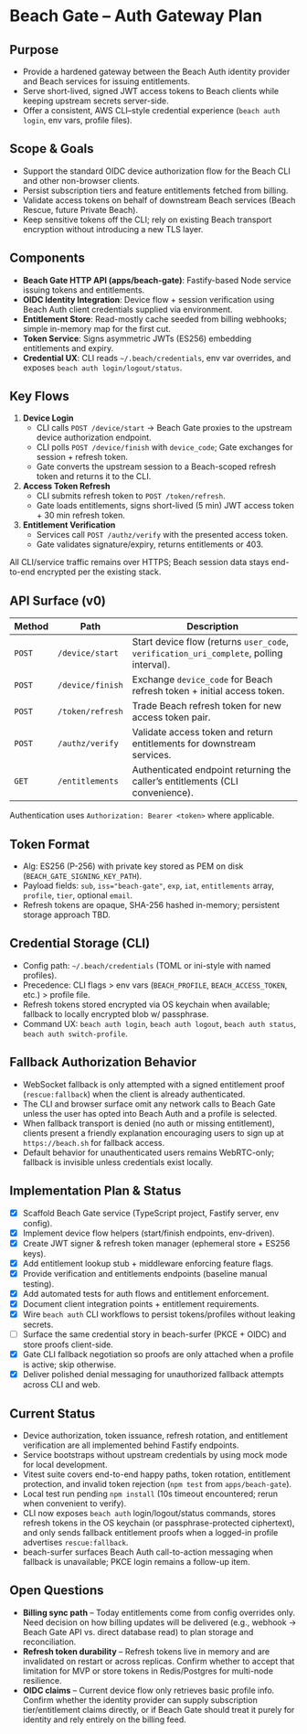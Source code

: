 # Beach Gate – Auth Gateway Plan

## Purpose
- Provide a hardened gateway between the Beach Auth identity provider and Beach services for issuing entitlements.
- Serve short-lived, signed JWT access tokens to Beach clients while keeping upstream secrets server-side.
- Offer a consistent, AWS CLI–style credential experience (`beach auth login`, env vars, profile files).

## Scope & Goals
- Support the standard OIDC device authorization flow for the Beach CLI and other non-browser clients.
- Persist subscription tiers and feature entitlements fetched from billing.
- Validate access tokens on behalf of downstream Beach services (Beach Rescue, future Private Beach).
- Keep sensitive tokens off the CLI; rely on existing Beach transport encryption without introducing a new TLS layer.

## Components
- **Beach Gate HTTP API (apps/beach-gate)**: Fastify-based Node service issuing tokens and entitlements.
- **OIDC Identity Integration**: Device flow + session verification using Beach Auth client credentials supplied via environment.
- **Entitlement Store**: Read-mostly cache seeded from billing webhooks; simple in-memory map for the first cut.
- **Token Service**: Signs asymmetric JWTs (ES256) embedding entitlements and expiry.
- **Credential UX**: CLI reads `~/.beach/credentials`, env var overrides, and exposes `beach auth login/logout/status`.

## Key Flows
1. **Device Login**
   - CLI calls `POST /device/start` → Beach Gate proxies to the upstream device authorization endpoint.
   - CLI polls `POST /device/finish` with `device_code`; Gate exchanges for session + refresh token.
   - Gate converts the upstream session to a Beach-scoped refresh token and returns it to the CLI.
2. **Access Token Refresh**
   - CLI submits refresh token to `POST /token/refresh`.
   - Gate loads entitlements, signs short-lived (5 min) JWT access token + 30 min refresh token.
3. **Entitlement Verification**
   - Services call `POST /authz/verify` with the presented access token.
   - Gate validates signature/expiry, returns entitlements or 403.

All CLI/service traffic remains over HTTPS; Beach session data stays end-to-end encrypted per the existing stack.

## API Surface (v0)
| Method | Path | Description |
| --- | --- | --- |
| `POST` | `/device/start` | Start device flow (returns `user_code`, `verification_uri_complete`, polling interval). |
| `POST` | `/device/finish` | Exchange `device_code` for Beach refresh token + initial access token. |
| `POST` | `/token/refresh` | Trade Beach refresh token for new access token pair. |
| `POST` | `/authz/verify` | Validate access token and return entitlements for downstream services. |
| `GET` | `/entitlements` | Authenticated endpoint returning the caller’s entitlements (CLI convenience). |

Authentication uses `Authorization: Bearer <token>` where applicable.

## Token Format
- Alg: ES256 (P-256) with private key stored as PEM on disk (`BEACH_GATE_SIGNING_KEY_PATH`).
- Payload fields: `sub`, `iss="beach-gate"`, `exp`, `iat`, `entitlements` array, `profile`, `tier`, optional `email`.
- Refresh tokens are opaque, SHA-256 hashed in-memory; persistent storage approach TBD.

## Credential Storage (CLI)
- Config path: `~/.beach/credentials` (TOML or ini-style with named profiles).
- Precedence: CLI flags > env vars (`BEACH_PROFILE`, `BEACH_ACCESS_TOKEN`, etc.) > profile file.
- Refresh tokens stored encrypted via OS keychain when available; fallback to locally encrypted blob w/ passphrase.
- Command UX: `beach auth login`, `beach auth logout`, `beach auth status`, `beach auth switch-profile`.

## Fallback Authorization Behavior
- WebSocket fallback is only attempted with a signed entitlement proof (`rescue:fallback`) when the client is already authenticated.
- The CLI and browser surface omit any network calls to Beach Gate unless the user has opted into Beach Auth and a profile is selected.
- When fallback transport is denied (no auth or missing entitlement), clients present a friendly explanation encouraging users to sign up at `https://beach.sh` for fallback access.
- Default behavior for unauthenticated users remains WebRTC-only; fallback is invisible unless credentials exist locally.

## Implementation Plan & Status
- [x] Scaffold Beach Gate service (TypeScript project, Fastify server, env config).
- [x] Implement device flow helpers (start/finish endpoints, env-driven).
- [x] Create JWT signer & refresh token manager (ephemeral store + ES256 keys).
- [x] Add entitlement lookup stub + middleware enforcing feature flags.
- [x] Provide verification and entitlements endpoints (baseline manual testing).
- [x] Add automated tests for auth flows and entitlement enforcement.
- [x] Document client integration points + entitlement requirements.
- [x] Wire `beach auth` CLI workflows to persist tokens/profiles without leaking secrets.
- [ ] Surface the same credential story in beach-surfer (PKCE + OIDC) and store proofs client-side.
- [x] Gate CLI fallback negotiation so proofs are only attached when a profile is active; skip otherwise.
- [x] Deliver polished denial messaging for unauthorized fallback attempts across CLI and web.

## Current Status
- Device authorization, token issuance, refresh rotation, and entitlement verification are all implemented behind Fastify endpoints.
- Service bootstraps without upstream credentials by using mock mode for local development.
- Vitest suite covers end-to-end happy paths, token rotation, entitlement protection, and invalid token rejection (`npm test` from `apps/beach-gate`).
- Local test run pending `npm install` (10s timeout encountered; rerun when convenient to verify).
- CLI now exposes `beach auth` login/logout/status commands, stores refresh tokens in the OS keychain (or passphrase-protected ciphertext), and only sends fallback entitlement proofs when a logged-in profile advertises `rescue:fallback`.
- beach-surfer surfaces Beach Auth call-to-action messaging when fallback is unavailable; PKCE login remains a follow-up item.

## Open Questions
- **Billing sync path** – Today entitlements come from config overrides only. Need decision on how billing updates will be delivered (e.g., webhook → Beach Gate API vs. direct database read) to plan storage and reconciliation.
- **Refresh token durability** – Refresh tokens live in memory and are invalidated on restart or across replicas. Confirm whether to accept that limitation for MVP or store tokens in Redis/Postgres for multi-node resilience.
- **OIDC claims** – Current device flow only retrieves basic profile info. Confirm whether the identity provider can supply subscription tier/entitlement claims directly, or if Beach Gate should treat it purely for identity and rely entirely on the billing feed.
